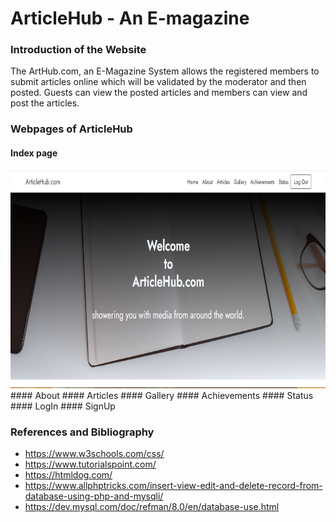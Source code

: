 # ArticleHub - An E-magazine
### Introduction of the Website
The ArtHub.com, an E-Magazine System allows the registered members to   submit articles online which will be validated by the moderator and then posted. Guests can view the posted articles and members can view and post the articles.
### Webpages of ArticleHub
####  Index page
<img alt="" src="images/image8.png" style="width: 639.50px; height: 349.00px; margin-left: 0.00px; margin-top: 0.00px; transform: rotate(0.00rad) translateZ(0px); -webkit-transform: rotate(0.00rad) translateZ(0px);" title="">
#### About 
#### Articles 
#### Gallery 
#### Achievements 
#### Status 
#### LogIn 
#### SignUp 

### References and Bibliography
- https://www.w3schools.com/css/
- https://www.tutorialspoint.com/
- https://htmldog.com/
- https://www.allphptricks.com/insert-view-edit-and-delete-record-from-database-using-php-and-mysqli/
- https://dev.mysql.com/doc/refman/8.0/en/database-use.html
